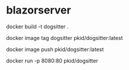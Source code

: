 # blazorserver


 docker build -t dogsitter .  
 
 docker image tag dogsitter pkid/dogsitter:latest
 
 docker image push pkid/dogsitter:latest   
 
 docker run -p 8080:80 pkid/dogsitter
